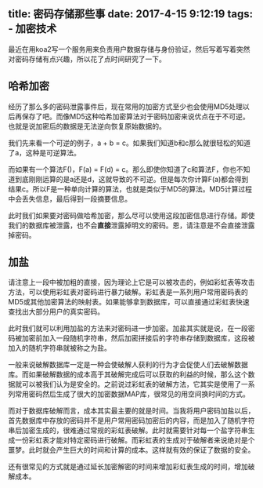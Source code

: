 title: 密码存储那些事
date: 2017-4-15 9:12:19
tags:
    - 加密技术
---

最近在用koa2写一个服务用来负责用户数据存储与身份验证，然后写着写着突然对密码存储有点兴趣，所以花了点时间研究了一下。

<!-- more -->


## 哈希加密

经历了那么多的密码泄露事件后，现在常用的加密方式至少也会使用MD5处理以后再保存了吧。而像MD5这种哈希加密算法对于密码加密来说优点在于不可逆。也就是说加密后的数据是无法逆向恢复原始数据的。

我们先来看一个可逆的例子，a + b = c。如果我们知道b和c那么就很轻松的知道了a，这种是可逆算法。

而如果有一个算法F()，F(a)  = F(d) = c。那么即使你知道了c和算法F，你也不知道到底刚刚运算的是a还是d，这就导致的不可逆。但是每次你计算F(a)都会得到结果c。所以F是一种单向计算的算法，也就是类似于MD5的算法。MD5计算过程中会丢失信息，最后得到一段摘要信息。

此时我们如果要对密码做哈希加密，那么尽可以使用这段加密信息进行存储。即使我们的数据库被泄露，也不会**直接**泄露掉明文的密码。恩，请注意是不会直接泄露掉密码。

## 加盐

请注意上一段中被加粗的直接，因为理论上它是可以被攻击的，例如彩虹表等攻击方法，可以使用彩虹表对密码进行暴力破解。彩虹表是一系列用户常用密码表的MD5或其他加密算法的映射表。如果能够拿到数据库，可以直接通过彩虹表快速查找出大部分用户的真实密码。

此时我们就可以利用加盐的方法来对密码进一步加密。加盐其实就是说，在一段密码被加密前加入一段随机字符串，然后加密拼接后的字符串存储到数据库，这段被加入的随机字符串就被称之为盐。

一般来说破解数据库一定是一种会使破解人获利的行为才会促使人们去破解数据库。而如果破解数据的成本高于其破解完成后可以获取的利益的时候，那么这个数据就可以被我们认为是安全的。之前说过彩虹表的破解方法，它其实是使用了一系列常用密码然后生成了很大的加密数据MAP库，很常见的用空间换时间的方式。

而对于数据库破解而言，成本其实最主要的就是时间。当我将用户密码加盐以后，首先数据库中存放的密码并不是用户常用密码加密后的内容，而是加入了随机字符串后加密生成的，很难通过常规的彩虹表破解。此时就需要针对每一个盐字符串生成一份彩虹表才能对特定密码进行破解。而彩虹表的生成对于破解者来说绝对是个噩梦。此时就会产生巨大的时间和计算的成本。这样就有效的保证了数据的安全。

还有很常见的方式就是通过延长加密解密的时间来增加彩虹表生成的时间，增加破解成本。
